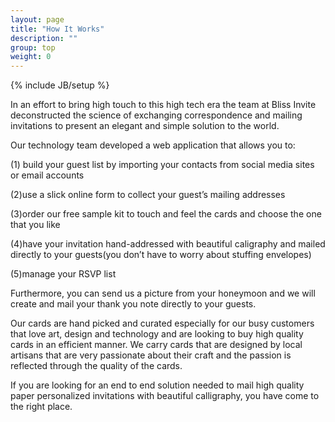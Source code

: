 ```yaml
---
layout: page
title: "How It Works"
description: ""
group: top
weight: 0
---
```

{% include JB/setup %}
<p> In an effort to bring high touch to this high tech era the team at Bliss Invite deconstructed the science of exchanging correspondence and mailing invitations to present an elegant and simple solution to the world. <p/> 
 
<p>Our technology team developed a web application that allows you to:<p/>  

<p>(1) build your guest list by importing your contacts from social media sites or email accounts<p/>
<p>(2)use a slick online form to collect your guest’s mailing addresses
<p>(3)order our free sample kit to touch and feel the cards and choose the one that you like<p/>
<p>(4)have your invitation hand-addressed with beautiful caligraphy and mailed directly to your guests(you don’t have to worry about stuffing envelopes)
<p>(5)manage your RSVP list<p/>
 
<p>Furthermore, you can send us a picture from your honeymoon and we will create and mail your thank you note directly to your guests.<p/>
 
<p>Our cards are hand picked and curated especially for our busy customers that love art, design and technology and are looking to buy high quality cards in an efficient manner. We carry cards that are designed by local artisans that are very passionate about their craft and the passion is reflected through the quality of the cards.<p/>
 
If you are looking for an end to end solution needed to mail high quality paper personalized invitations with beautiful calligraphy, you have come to the right place.<p/>
